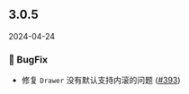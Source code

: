 ## 3.0.5
2024-04-24

### 🐞 BugFix

- 修复 `Drawer` 没有默认支持内滚的问题 ([#393](https://github.com/sheinsight/shineout-next/pull/393))






